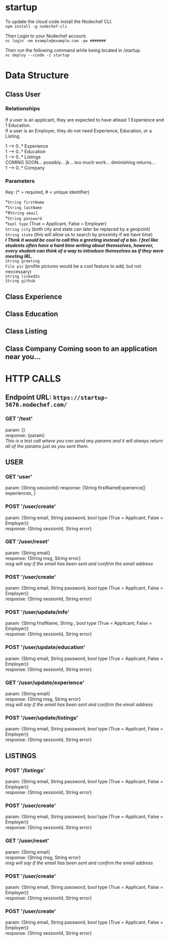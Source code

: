# startup
To update the cloud code install the Nodechef CLI.  
`npm install -g nodechef-cli`
  
Then Login to your Nodechef account.  
`nc login -em example@example.com -pw #######`  
  
Then run the following command while being located in /startup.  
`nc deploy --ccode -i startup`

# **Data Structure**
  
## Class **User**
  
### Relationships  
  
If a user is an applicant, they are expected to have atleast 1 Experience and 1 Education.  
If a user is an Employer, they do not need Experience, Education, or a Listing.  
  
1 --> 0..* Experience  
1 --> 0..* Education  
1 --> 0..* Listings  
COMING SOON...  possibly... jk... too much work... diminishing returns...  
1 --> 0..*  Company  
  
### Parameters 
Key: (* = required, # = unique identifier)  
  
*`String firstName`  
*`String lastName`  
*#`String email`  
*`String password`  
*`bool type` (True = Applicant, False = Employer)  
`String city` (both city and state can later be replaced by a geopoint)  
`String state` (this will allow us to search by proximity if we have time)   
***I Think it would be cool to call this a greeting instead of a bio.  I feel like students often have a hard time writing about themselves, however, every student can think of a way to introduce themselves as if they were meeting IRL.***  
`String greeting`   
`File pic` (profile pictures would be a cool feature to add, but not neccessary)  
`String linkedIn`  
`String github`  

## Class **Experience**

## Class **Education**

## Class **Listing**

## Class **Company** Coming soon to an application near you...  

# **HTTP CALLS**

## Endpoint URL: `https://startup-5676.nodechef.com/`  

### GET '/test'  
param: {}  
response: {param}  
*This is a test call where you can send any params and it will always return all of the params just as you sent them.*

## USER  
### GET 'user'
param: {String sessionId}
response: {String firstNameExperience[] experiences, }

### POST '/user/create'  
param: {String email, String password, bool type (True = Applicant, False = Employer)}  
response: {String sessionId, String error}  
  
### GET '/user/reset'  
param: {String email}  
response: {String msg, String error}  
*msg will say if the email has been sent and confirm the email address*
  
### POST '/user/create'  
param: {String email, String password, bool type (True = Applicant, False = Employer)}  
response: {String sessionId, String error} 
  
### POST '/user/update/info'  
param: {String firstName, String , bool type (True = Applicant, False = Employer)}  
response: {String sessionId, String error} 
  
### POST '/user/update/education'  
param: {String email, String password, bool type (True = Applicant, False = Employer)}  
response: {String sessionId, String error}  
  
### GET '/user/update/experience'  
param: {String email}  
response: {String msg, String error}  
*msg will say if the email has been sent and confirm the email address*
  
### POST '/user/update/listings'  
param: {String email, String password, bool type (True = Applicant, False = Employer)}  
response: {String sessionId, String error} 

## LISTINGS  

### POST '/listings'  
param: {String email, String password, bool type (True = Applicant, False = Employer)}  
response: {String sessionId, String error} 




### POST '/user/create'  
param: {String email, String password, bool type (True = Applicant, False = Employer)}  
response: {String sessionId, String error}  


### GET '/user/reset'  
param: {String email}  
response: {String msg, String error}  
*msg will say if the email has been sent and confirm the email address*


### POST '/user/create'  
param: {String email, String password, bool type (True = Applicant, False = Employer)}  
response: {String sessionId, String error} 


### POST '/user/create'  
param: {String email, String password, bool type (True = Applicant, False = Employer)}  
response: {String sessionId, String error} 
